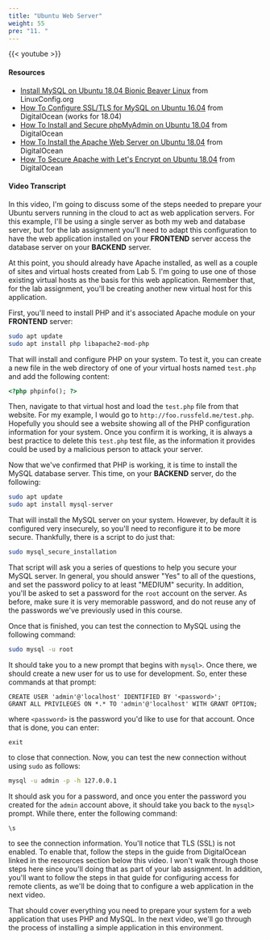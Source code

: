 ```yaml
---
title: "Ubuntu Web Server"
weight: 55
pre: "11. "
---
```


{{< youtube  >}}

#### Resources

* [Install MySQL on Ubuntu 18.04 Bionic Beaver Linux](https://linuxconfig.org/install-mysql-on-ubuntu-18-04-bionic-beaver-linux) from LinuxConfig.org
* [How To Configure SSL/TLS for MySQL on Ubuntu 16.04](https://www.digitalocean.com/community/tutorials/how-to-configure-ssl-tls-for-mysql-on-ubuntu-16-04) from DigitalOcean (works for 18.04)
* [How To Install and Secure phpMyAdmin on Ubuntu 18.04](https://www.digitalocean.com/community/tutorials/how-to-install-and-secure-phpmyadmin-on-ubuntu-18-04) from DigitalOcean
* [How To Install the Apache Web Server on Ubuntu 18.04](https://www.digitalocean.com/community/tutorials/how-to-install-the-apache-web-server-on-ubuntu-18-04) from DigitalOcean
* [How To Secure Apache with Let's Encrypt on Ubuntu 18.04](https://www.digitalocean.com/community/tutorials/how-to-secure-apache-with-let-s-encrypt-on-ubuntu-18-04) from DigitalOcean

#### Video Transcript

In this video, I'm going to discuss some of the steps needed to prepare your Ubuntu servers running in the cloud to act as web application servers. For this example, I'll be using a single server as both my web and database server, but for the lab assignment you'll need to adapt this configuration to have the web application installed on your **FRONTEND** server access the database server on your **BACKEND** server.

At this point, you should already have Apache installed, as well as a couple of sites and virtual hosts created from Lab 5. I'm going to use one of those existing virtual hosts as the basis for this web application. Remember that, for the lab assignment, you'll be creating another new virtual host for this application.

First, you'll need to install PHP and it's associated Apache module on your **FRONTEND** server:

```bash
sudo apt update
sudo apt install php libapache2-mod-php
```

That will install and configure PHP on your system. To test it, you can create a new file in the web directory of one of your virtual hosts named `test.php` and add the following content:

```html
<?php phpinfo(); ?>
```

Then, navigate to that virtual host and load the `test.php` file from that website. For my example, I would go to `http://foo.russfeld.me/test.php`. Hopefully you should see a website showing all of the PHP configuration information for your system. Once you confirm it is working, it is always a best practice to delete this `test.php` test file, as the information it provides could be used by a malicious person to attack your server.

Now that we've confirmed that PHP is working, it is time to install the MySQL database server. This time, on your **BACKEND** server, do the following:

```bash
sudo apt update
sudo apt install mysql-server
```

That will install the MySQL server on your system. However, by default it is configured very insecurely, so you'll need to reconfigure it to be more secure. Thankfully, there is a script to do just that:

```bash
sudo mysql_secure_installation
```

That script will ask you a series of questions to help you secure your MySQL server. In general, you should answer "Yes" to all of the questions, and set the password policy to at least "MEDIUM" security. In addition, you'll be asked to set a password for the `root` account on the server. As before, make sure it is very memorable password, and do not reuse any of the passwords we've previously used in this course.

Once that is finished, you can test the connection to MySQL using the following command:

```bash
sudo mysql -u root
```

It should take you to a new prompt that begins with `mysql>`. Once there, we should create a new user for us to use for development. So, enter these commands at that prompt:

```mysql
CREATE USER 'admin'@'localhost' IDENTIFIED BY '<password>';
GRANT ALL PRIVILEGES ON *.* TO 'admin'@'localhost' WITH GRANT OPTION;
```

where `<password>` is the password you'd like to use for that account. Once that is done, you can enter:

```mysql
exit
```

to close that connection. Now, you can test the new connection without using `sudo` as follows:

```bash
mysql -u admin -p -h 127.0.0.1
```

It should ask you for a password, and once you enter the password you created for the `admin` account above, it should take you back to the `mysql>` prompt. While there, enter the following command:

```mysql
\s
```

to see the connection information. You'll notice that TLS (SSL) is not enabled. To enable that, follow the steps in the guide from DigitalOcean linked in the resources section below this video. I won't walk through those steps here since you'll doing that as part of your lab assignment. In addition, you'll want to follow the steps in that guide for configuring access for remote clients, as we'll be doing that to configure a web application in the next video.

That should cover everything you need to prepare your system for a web application that uses PHP and MySQL. In the next video, we'll go through the process of installing a simple application in this environment.
